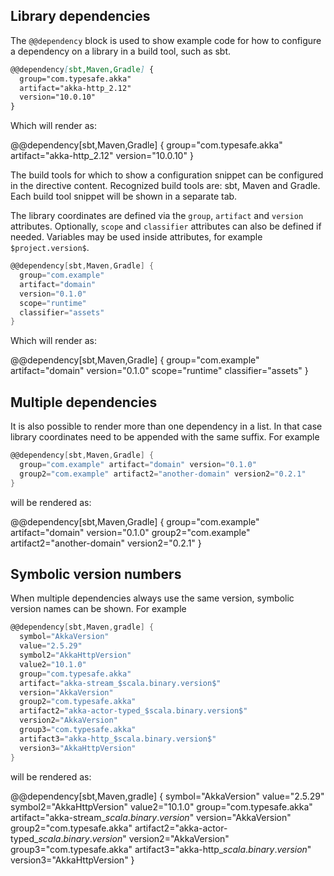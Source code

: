Library dependencies
--------------------

The `@@dependency` block is used to show example code for how to configure a
dependency on a library in a build tool, such as sbt.

```markdown
@@dependency[sbt,Maven,Gradle] {
  group="com.typesafe.akka"
  artifact="akka-http_2.12"
  version="10.0.10"
}
```

Which will render as:

@@dependency[sbt,Maven,Gradle] {
  group="com.typesafe.akka"
  artifact="akka-http_2.12"
  version="10.0.10"
}

The build tools for which to show a configuration snippet can be configured in the directive content. Recognized build tools are: sbt, Maven and Gradle. Each build tool snippet will be shown in a separate tab.

The library coordinates are defined via the `group`, `artifact` and `version` attributes. Optionally, `scope` and `classifier` attributes can also be defined if needed. Variables may be used inside attributes, for example `$project.version$`.

```scala
@@dependency[sbt,Maven,Gradle] {
  group="com.example"
  artifact="domain"
  version="0.1.0"
  scope="runtime"
  classifier="assets"
}
```

Which will render as:

@@dependency[sbt,Maven,Gradle] {
  group="com.example"
  artifact="domain"
  version="0.1.0"
  scope="runtime"
  classifier="assets"
}

## Multiple dependencies

It is also possible to render more than one dependency in a list. In that case library coordinates need to be appended with the
same suffix. For example

```scala
@@dependency[sbt,Maven,Gradle] {
  group="com.example" artifact="domain" version="0.1.0"
  group2="com.example" artifact2="another-domain" version2="0.2.1"
}
```

will be rendered as:

@@dependency[sbt,Maven,Gradle] {
  group="com.example" artifact="domain" version="0.1.0"
  group2="com.example" artifact2="another-domain" version2="0.2.1"
}

## Symbolic version numbers

When multiple dependencies always use the same version, symbolic version names can be shown. For example

```scala
@@dependency[sbt,Maven,gradle] {
  symbol="AkkaVersion"
  value="2.5.29"
  symbol2="AkkaHttpVersion"
  value2="10.1.0"
  group="com.typesafe.akka"
  artifact="akka-stream_$scala.binary.version$"
  version="AkkaVersion"
  group2="com.typesafe.akka"
  artifact2="akka-actor-typed_$scala.binary.version$"
  version2="AkkaVersion"
  group3="com.typesafe.akka"
  artifact3="akka-http_$scala.binary.version$"
  version3="AkkaHttpVersion"
}
```

will be rendered as:

@@dependency[sbt,Maven,gradle] {
  symbol="AkkaVersion"
  value="2.5.29"
  symbol2="AkkaHttpVersion"
  value2="10.1.0"
  group="com.typesafe.akka"
  artifact="akka-stream_$scala.binary.version$"
  version="AkkaVersion"
  group2="com.typesafe.akka"
  artifact2="akka-actor-typed_$scala.binary.version$"
  version2="AkkaVersion"
  group3="com.typesafe.akka"
  artifact3="akka-http_$scala.binary.version$"
  version3="AkkaHttpVersion"
}

